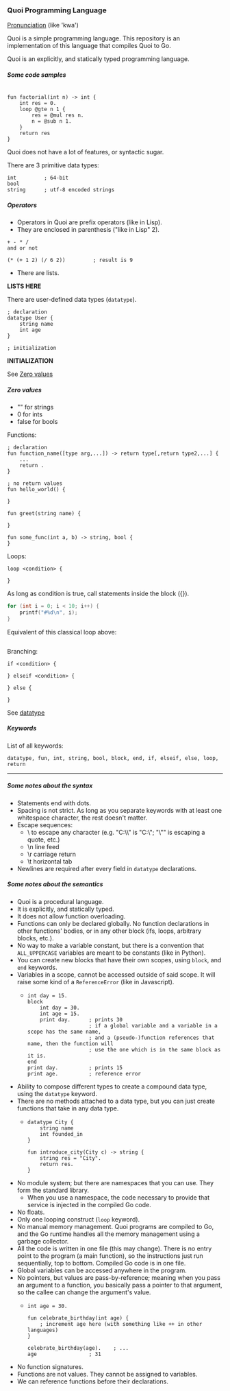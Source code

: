 ### Quoi Programming Language

[Pronunciation](https://forvo.com/word/quoi/) (like 'kwa')

Quoi is a simple programming language. This repository is an implementation of this language that compiles Quoi to Go.

Quoi is an explicitly, and statically typed programming language.

##### Some code samples

```

```

```
fun factorial(int n) -> int {
    int res = 0.
    loop @gte n 1 {
        res = @mul res n.
        n = @sub n 1.
    }
    return res
}
```

Quoi does not have a lot of features, or syntactic sugar.

There are 3 primitive data types: 
```
int         ; 64-bit
bool
string      ; utf-8 encoded strings
```

##### Operators
- Operators in Quoi are prefix operators (like in Lisp).
- They are enclosed in parenthesis ("like in Lisp" 2).
```
+ - * /
and or not

```
```
(* (+ 1 2) (/ 6 2))         ; result is 9
```

- There are lists.

**LISTS HERE**

<a id="datatypes"></a>
There are user-defined data types (```datatype```).

```
; declaration
datatype User {
    string name
    int age
}

; initialization
```
**INITIALIZATION**

See [Zero values](#zero-values)

##### Zero values

- "" for strings
- 0 for ints
- false for bools

Functions: 

``` 
; declaration
fun function_name([type arg,...]) -> return type[,return type2,...] {
    ...
    return .
}

; no return values
fun hello_world() {
    
}

fun greet(string name) {
    
}

fun some_func(int a, b) -> string, bool {
}
```

Loops:

```
loop <condition> {

}
```
As long as condition is true, call statements inside the block ({}).

```c
for (int i = 0; i < 10; i++) {
    printf("#%d\n", i);
}
```
Equivalent of this classical loop above: 
```

```

Branching:
```
if <condition> {

} elseif <condition> {

} else {

}
```

See [datatype](#datatypes)   

##### Keywords

List of all keywords: 

``` 
datatype, fun, int, string, bool, block, end, if, elseif, else, loop, return
```

--- 
##### Some notes about the syntax

- Statements end with dots.
- Spacing is not strict. As long as you separate keywords with at least one whitespace character, the rest doesn't matter.
- Escape sequences: 
  - \           to escape any character (e.g. "C:\\\\" is "C:\\"; "\\"" is escaping a quote, etc.)
  - \n          line feed
  - \r          carriage return
  - \t          horizontal tab
- Newlines are required after every field in ```datatype``` declarations.

##### Some notes about the semantics

- Quoi is a procedural language.
- It is explicitly, and statically typed.
- It does not allow function overloading.
- Functions can only be declared globally. No function declarations in other functions' bodies, or in any other block (ifs, loops, arbitrary blocks, etc.). 
- No way to make a variable constant, but there is a convention that ```ALL_UPPERCASE``` variables are meant to be constants (like in Python).
- You can create new blocks that have their own scopes, using ```block```, and ```end``` keywords.
- Variables in a scope, cannot be accessed outside of said scope. It will raise some kind of a ```ReferenceError``` (like in Javascript).
  - ```
    int day = 15.
    block 
        int day = 30.
        int age = 15.
        print day.      ; prints 30
                        ; if a global variable and a variable in a scope has the same name,
                        ; and a (pseudo-)function references that name, then the function will
                        ; use the one which is in the same block as it is. 
    end
    print day.          ; prints 15
    print age.          ; reference error
    ```
- Ability to compose different types to create a compound data type, using the ```datatype``` keyword.
- There are no methods attached to a data type, but you can just create functions that take in any data type.
  - ```
    datatype City {
        string name
        int founded_in
    }

    fun introduce_city(City c) -> string {
        string res = "City".
        return res.
    }
    ```
- No module system; but there are namespaces that you can use. They form the standard library.
  - When you use a namespace, the code necessary to provide that service is injected in the compiled Go code.
- No floats.
- Only one looping construct (```loop``` keyword).
- No manual memory management. Quoi programs are compiled to Go, and the Go runtime handles all the memory management using a garbage collector.
- All the code is written in one file (this may change). There is no entry point to the program (a main function), so the instructions just run sequentially, top to bottom. Compiled Go code is in one file.
- Global variables can be accessed anywhere in the program.
- No pointers, but values are pass-by-reference; meaning when you pass an argument to a function, you basically pass a pointer to that argument, so the callee can change the argument's value.
  - ```
    int age = 30.

    fun celebrate_birthday(int age) {
        ; increment age here (with something like ++ in other languages)
    }

    celebrate_birthday(age).    ; ...
    age                 ; 31
    ```
- No function signatures.
- Functions are not values. They cannot be assigned to variables.
- We can reference functions before their declarations.